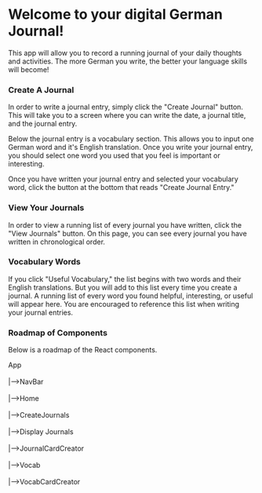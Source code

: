 <h1><strong>Welcome to your digital German Journal!</strong></h1> 

This app will allow you to record a running journal of your daily thoughts and activities. The more German you write, the better your language skills will become! 

<h3><strong>Create A Journal</strong></h3>

In order to write a journal entry, simply click the "Create Journal" button. This will take you to a screen where you can write the date, a journal title, and the journal entry. 

Below the journal entry is a vocabulary section. This allows you to input one German word and it's English translation. Once you write your journal entry, you should select one word you used that you feel is important or interesting. 

Once you have written your journal entry and selected your vocabulary word, click the button at the bottom that reads "Create Journal Entry." 

<h3><strong>View Your Journals</strong></h3>

In order to view a running list of every journal you have written, click the "View Journals" button. On this page, you can see every journal you have written in chronological order. 

<h3><strong>Vocabulary Words</strong></h3>

If you click "Useful Vocabulary," the list begins with two words and their English translations. But you will add to this list every time you create a journal. A running list of every word you found helpful, interesting, or useful will appear here. You are encouraged to reference this list when writing your journal entries. 

<h3><strong>Roadmap of Components</strong></h3>

Below is a roadmap of the React components. 

App<br></br>
    |-->NavBar<br></br>
    |-->Home<br></br>
    |-->CreateJournals<br></br>
    |-->Display Journals<br></br>
        |-->JournalCardCreator<br></br>
    |-->Vocab<br></br>
        |-->VocabCardCreator<br></br>

